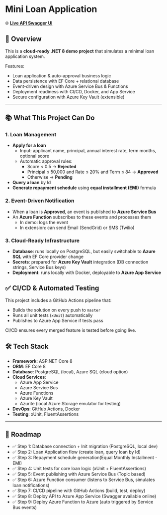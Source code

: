 # Mini Loan Application
🌐 **[Live API Swagger UI](https://mini-loan-app-api-bdbzafd7a6dkb2dm.australiaeast-01.azurewebsites.net/swagger/index.html)**

## 🎯 Overview
This is a **cloud-ready .NET 8 demo project** that simulates a minimal loan application system.  

Features:
- Loan application & auto-approval business logic
- Data persistence with EF Core + relational database
- Event-driven design with Azure Service Bus & Functions
- Deployment readiness with CI/CD, Docker, and App Service
- Secure configuration with Azure Key Vault (extensible)

---

## 📚 What This Project Can Do

### 1. Loan Management
- **Apply for a loan**
    - Input: applicant name, principal, annual interest rate, term months, optional score
    - Automatic approval rules:
        - Score < 0.5 → **Rejected**
        - Principal ≤ 50,000 and Rate ≤ 20% and Term ≤ 84 → **Approved**
        - Otherwise → **Pending**
- **Query a loan** by Id
- **Generate repayment schedule** using **equal installment (EMI)** formula

### 2. Event-Driven Notification
- When a loan is **Approved**, an event is published to **Azure Service Bus**
- An **Azure Function** subscribes to these events and processes them
    - In demo: logs the event
    - In extension: can send Email (SendGrid) or SMS (Twilio)

### 3. Cloud-Ready Infrastructure
- **Database**: runs locally on PostgreSQL, but easily switchable to **Azure SQL** with EF Core provider change
- **Secrets**: prepared for **Azure Key Vault** integration (DB connection strings, Service Bus keys)
- **Deployment**: runs locally with Docker, deployable to **Azure App Service**

## ✅ CI/CD & Automated Testing

This project includes a GitHub Actions pipeline that:

- Builds the solution on every push to `master`
- Runs all unit tests (`xUnit`) automatically
- Publishes to Azure App Service if tests pass

CI/CD ensures every merged feature is tested before going live.

## 🛠️ Tech Stack
- **Framework**: ASP.NET Core 8
- **ORM**: EF Core 8
- **Database**: PostgreSQL (local), Azure SQL (cloud option)
- **Cloud Services**:
    - Azure App Service
    - Azure Service Bus
    - Azure Functions
    - Azure Key Vault
    -  Azurite (local Azure Storage emulator for testing)
- **DevOps**: GitHub Actions, Docker
- **Testing**: xUnit, FluentAssertions

---

## 🚀 Roadmap
- ✅ Step 1: Database connection + Init migration (PostgreSQL, local dev)
- ✅ Step 2: Loan Application flow (create loan, query loan by Id)
- ✅ Step 3: Repayment schedule generation(Equal Monthly Installment -EMI)
- ✅ Step 4: Unit tests for core loan logic (xUnit + FluentAssertions)
- ✅ Step 5: Event publishing with Azure Service Bus (Topic based)
- ✅ Step 6: Azure Function consumer (listens to Service Bus, simulates loan notifications)
- ✅ Step 7: CI/CD pipeline with GitHub Actions (build, test, deploy)
- ✅ Step 8: Deploy API to Azure App Service (Swagger available online)
- ✅ Step 9: Deploy Azure Function to Azure (auto triggered by Service Bus events)

